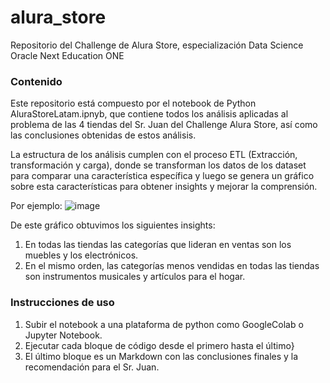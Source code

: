 # alura_store
Repositorio del Challenge de Alura Store, especialización Data Science Oracle Next Education ONE

### Contenido
Este repositorio está compuesto por el notebook de Python AluraStoreLatam.ipnyb, que contiene todos los análisis aplicadas al problema de las 4 tiendas del Sr. Juan del Challenge Alura Store, así como las conclusiones obtenidas de estos análisis.

La estructura de los análisis cumplen con el proceso ETL (Extracción, transformación y carga), donde se transforman los datos de los dataset para comparar una característica específica y luego se genera un gráfico sobre esta características para obtener insights y mejorar la comprensión.

Por ejemplo:
![image](https://github.com/user-attachments/assets/ef64782a-3b29-4c4f-b913-589e1d859792)

De este gráfico obtuvimos los siguientes insights:
1. En todas las tiendas las categorías que lideran en ventas son los muebles y los electrónicos.
2. En el mismo orden, las categorías menos vendidas en todas las tiendas son instrumentos musicales y artículos para el hogar.

### Instrucciones de uso

1. Subir el notebook a una plataforma de python como GoogleColab o Jupyter Notebook.
2. Ejecutar cada bloque de código desde el primero hasta el último}
3. El último bloque es un Markdown con las conclusiones finales y la recomendación para el Sr. Juan.


